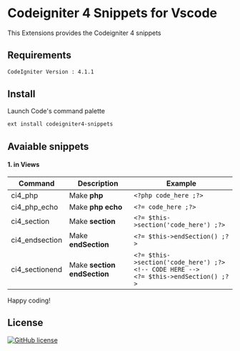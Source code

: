 # Codeigniter 4 Snippets for Vscode

This Extensions provides the Codeigniter 4 snippets

## Requirements

```bash
CodeIgniter Version : 4.1.1
```

## Install

Launch Code's command palette

```bash
ext install codeigniter4-snippets
```

## Avaiable snippets

#### 1. in Views

| Command        | Description                    | Example                                                                                        |
| -------------- | ------------------------------ | ---------------------------------------------------------------------------------------------- |
| ci4_php        | Make <b>php</b>                | `<?php code_here ;?> `                                                                         |
| ci4_php_echo   | Make <b>php echo</b>           | `<?= code_here ;?> `                                                                           |
| ci4_section    | Make <b>section</b>            | `<?= $this->section('code_here') ;?>`                                                          |
| ci4_endsection | Make <b>endSection</b>         | `<?= $this->endSection() ;?>`                                                                  |
| ci4_sectionend | Make <b>section endSection</b> | `<?= $this->section('code_here') ;?>`<br>`<!-- CODE HERE -->`<br>`<?= $this->endSection() ;?>` |

Happy coding!

## License

[![GitHub license](https://img.shields.io/github/license/adereksisusanto/codeigniter4-snippets.svg)](https://github.com/adereksisusanto/codeigniter4-snippets)
